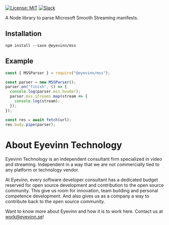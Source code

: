 [![License: MIT](https://img.shields.io/badge/License-MIT-yellow.svg)](https://opensource.org/licenses/MIT) [![Slack](http://slack.streamingtech.se/badge.svg)](http://slack.streamingtech.se)

A Node library to parse Microsoft Smooth Streaming manifests.

## Installation

```
npm install --save @eyevinn/mss
```

## Example

```javascript
const { MSSParser } = require("@eyevinn/mss");

const parser = new MSSParser();
parser.on("finish", () => {
  console.log(parser.mss.header);
  parser.mss.streams.map(stream => {
    console.log(stream);
  });
});

const res = await fetch(url);
res.body.pipe(parser);
```


# About Eyevinn Technology

Eyevinn Technology is an independent consultant firm specialized in video and streaming. Independent in a way that we are not commercially tied to any platform or technology vendor.

At Eyevinn, every software developer consultant has a dedicated budget reserved for open source development and contribution to the open source community. This give us room for innovation, team building and personal competence development. And also gives us as a company a way to contribute back to the open source community.

Want to know more about Eyevinn and how it is to work here. Contact us at work@eyevinn.se!
